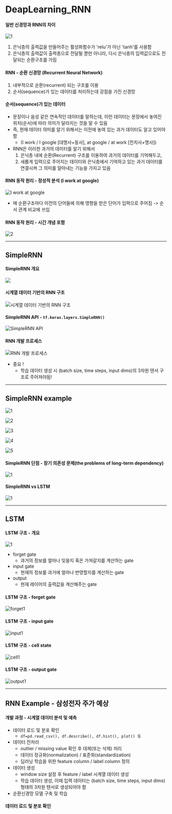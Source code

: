 # DeapLearning_RNN



#### 일반 신경망과 RNN의 차이

![1](C:\Users\SSAFY\AppData\Roaming\Typora\typora-user-images\image-20230223165149254.png)

1. 은닉층의 출력값을 만들어주는 활성화함수가 'relu'가 아닌 'tanh'를 사용함
2. 은닉층의 출력값이 출력층으로 전달될 뿐만 아니라, 다시 은닉층의 입력값으로도 전달되는 순환구조를 가짐



#### RNN - 순환 신경망 (Recurrent Neural Network)

1. 내부적으로 순환(recurrent) 되는 구조를 이용
2. 순서(sequence)가 있는 데이터를 처리하는데 강점을 가진 신경망

 

#### 순서(sequence)가 있는 데이터

- 문장이나 음성 같은 연속적인 데이터를 말하는데, 이런 데이터는 문장에서 놓여진 위치(순서)에 따라 의미가 달라지는 것을 알 수 있음
- 즉, 현재 데이터 의미를 알기 위해서는 이전에 놓여 있는 과거 데이터도 알고 있어야 함
  - (I work / I google [대명사+동사], at google / at work [전치사+명사])
- RNN은 이러한 과거의 데이터를 알기 위해서
  1. 은닉층 내에 순환(Recurrent) 구조를 이용하여 과거의 데이터를 기억해두고,
  2. 새롭게 입력으로 주어지는 데이터와 은닉층에서 기억하고 있는 과거 데이터를 연결시켜 그 의미를 알아내는 기능을 가지고 있음

#### RNN 동작 원리 - 정성적 분석 (I work at google)

![I work at google](C:\Users\SSAFY\AppData\Roaming\Typora\typora-user-images\image-20230223165953941.png)

- 매 순환구조마다 이전의 단어들에 의해 영향을 받은 단어가 입력으로 주어짐 -> 순서 관계 비교에 쓰임



#### RNN 동작 원리 - 시간 개념 포함

![2](C:\Users\SSAFY\AppData\Roaming\Typora\typora-user-images\image-20230223170147004.png)

---



## SimpleRNN

#### SimpleRNN 개요

![](C:\Users\SSAFY\AppData\Roaming\Typora\typora-user-images\image-20230223170427885.png)



#### 시계열 데이터 기반의 RNN 구조

![시계열 데이터 기반의 RNN 구조](C:\Users\SSAFY\AppData\Roaming\Typora\typora-user-images\image-20230223170454846.png)



#### SimpleRNN API - `tf.keras.layers.SimpleRNN()`

![SimpleRNN API](C:\Users\SSAFY\AppData\Roaming\Typora\typora-user-images\image-20230223170816050.png)



#### RNN 개발 프로세스

![RNN 개발 프로세스](C:\Users\SSAFY\AppData\Roaming\Typora\typora-user-images\image-20230223170852942.png)

- 중요 !
  - 학습 데이터 생성 시 (batch size, time steps, input dims)의 3차원 텐서 구조로 주어져야됨!

---



## SimpleRNN example

![1](C:\Users\SSAFY\AppData\Roaming\Typora\typora-user-images\image-20230223171316176.png)

![2](C:\Users\SSAFY\AppData\Roaming\Typora\typora-user-images\image-20230223171352286.png)

![3](C:\Users\SSAFY\AppData\Roaming\Typora\typora-user-images\image-20230223171536193.png)

![4](C:\Users\SSAFY\AppData\Roaming\Typora\typora-user-images\image-20230223171617891.png)

![5](C:\Users\SSAFY\AppData\Roaming\Typora\typora-user-images\image-20230223171629870.png)



#### SimpleRNN 단점 - 장기 의존성 문제(the problems of long-term dependency)

![1](C:\Users\SSAFY\AppData\Roaming\Typora\typora-user-images\image-20230223171954268.png)



#### SimpleRNN vs LSTM

![1](C:\Users\SSAFY\AppData\Roaming\Typora\typora-user-images\image-20230223172107923.png)

---



## LSTM

#### LSTM 구조 - 개요

![1](C:\Users\SSAFY\AppData\Roaming\Typora\typora-user-images\image-20230223172258557.png)

- forget gate
  - 과거의 정보를 얼마나 잊을지 혹은 가져갈지를 계산하는 gate
- input gate
  - 현재의 정보를 과거에 얼마나 반영할지를 계산하는 gate
- output
  - 현재 레이어의 출력값을 계산해주는 gate



#### LSTM 구조 - forget gate

![forget1](C:\Users\SSAFY\AppData\Roaming\Typora\typora-user-images\image-20230223172500858.png)



#### LSTM 구조 - input gate

![input1](C:\Users\SSAFY\AppData\Roaming\Typora\typora-user-images\image-20230223172639604.png)



#### LSTM 구조 - cell state

![cell1](C:\Users\SSAFY\AppData\Roaming\Typora\typora-user-images\image-20230223172749854.png)



#### LSTM 구조 - output gate

![output1](C:\Users\SSAFY\AppData\Roaming\Typora\typora-user-images\image-20230223172905356.png)

---



## RNN Example - 삼성전자 주가 예상

#### 개발 과정 - 시계열 데이터 분석 및 예측

- 데이터 로드 및 분포 확인
  - `df=pd.read_csv(), df.describe(), df.hist(), plot() 등`
- 데이터 전처리
  - outlier / missing value 확인 후 대체(또는 삭제) 처리
  - 데이터 정규화(normalization) / 표준화(standardization)
  - 딥러닝 학습을 위한 feature column / label column 정의
- 데이터 생성
  - window size 설정 후 feature / label 시계열 데이터 생성
  - 학습 데이터 생성, 이때 입력 데이터는 (batch size, time steps, input dims) 형태의 3차원 텐서로 생성되어야 함
- 순환신경망 모델 구축 및 학습



#### 데이터 로드 및 분포 확인



